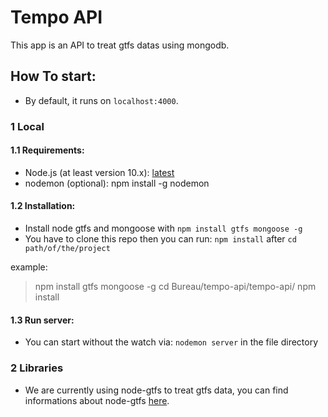 # Tempo API

This app is an API to treat gtfs datas using mongodb.

## How To start:

* By default, it runs on `localhost:4000`.

### 1 Local

#### 1.1 Requirements:

* Node.js (at least version 10.x): [latest](https://nodejs.org/en/download/current/)
* nodemon (optional): npm install -g nodemon

#### 1.2 Installation:

* Install node gtfs and mongoose with `npm install gtfs mongoose -g`
* You have to clone this repo then you can run: `npm install` after `cd path/of/the/project`

example:
> npm install gtfs mongoose -g
> cd Bureau/tempo-api/tempo-api/
> npm install


#### 1.3 Run server:

* You can start without the watch via: `nodemon server` in the file directory

### 2 Libraries

* We are currently using node-gtfs to treat gtfs data, you can find informations about node-gtfs [here](https://www.npmjs.com/package/gtfs).
